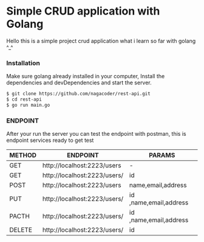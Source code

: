 # Simple CRUD application with Golang
Hello this is a simple project crud application what i learn so far with golang ^_^


### Installation
Make sure golang already installed in your computer,
Install the dependencies and devDependencies and start the server.

```sh
$ git clone https://github.com/nagacoder/rest-api.git
$ cd rest-api
$ go run main.go
```
### ENDPOINT

After your run the server you can test the endpoint with postman, 
this is endpoint services ready to get test

| METHOD | ENDPOINT | PARAMS
| ------ | ------ |------ |
| GET | http://localhost:2223/users |-|
| GET | http://localhost:2223/users/ |id|
| POST | http://localhost:2223/users |name,email,address|
| PUT | http://localhost:2223/users/ |id ,name,email,address|
| PACTH | http://localhost:2223/users/ |id ,name,email,address|
| DELETE | http://localhost:2223/users/ |id|
